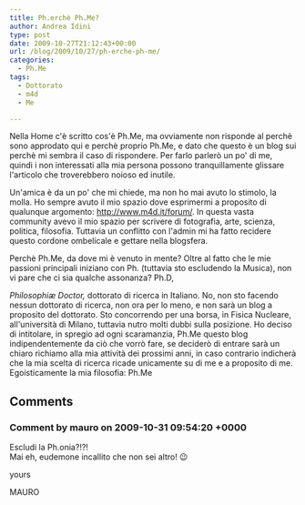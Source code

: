 ```yaml
---
title: Ph.erchè Ph.Me?
author: Andrea Idini
type: post
date: 2009-10-27T21:12:43+00:00
url: /blog/2009/10/27/ph-erche-ph-me/
categories:
  - Ph.Me
tags:
  - Dottorato
  - m4d
  - Me

---
```

Nella Home c'è scritto cos'è Ph.Me, ma ovviamente non risponde al perchè sono approdato qui e perchè proprio Ph.Me, e dato che questo è un blog sui perchè mi sembra il caso di rispondere. Per farlo parlerò un po' di me, quindi i non interessati alla mia persona possono tranquillamente glissare l'articolo che troverebbero noioso ed inutile.

Un'amica è da un po' che mi chiede, ma non ho mai avuto lo stimolo, la molla. Ho sempre avuto il mio spazio dove esprimermi a proposito di qualunque argomento: <a title="m4d forum" href="http://www.m4d.it/forum/" target="_blank">http://www.m4d.it/forum/</a>. In questa vasta community avevo il mio spazio per scrivere di fotografia, arte, scienza, politica, filosofia. Tuttavia un conflitto con l'admin mi ha fatto recidere questo cordone ombelicale e gettare nella blogsfera.

<!--more-->Perchè Ph.Me, da dove mi è venuto in mente? Oltre al fatto che le mie passioni principali iniziano con Ph. (tuttavia sto escludendo la Musica), non vi pare che ci sia qualche assonanza? Ph.D, 

_Philosophiæ Doctor,_ dottorato di ricerca in Italiano. No, non sto facendo nessun dottorato di ricerca, non ora per lo meno, e non sarà un blog a proposito del dottorato. Sto concorrendo per una borsa, in Fisica Nucleare, all'università di Milano, tuttavia nutro molti dubbi sulla posizione. Ho deciso di intitolare, in spregio ad ogni scaramanzia, Ph.Me questo blog indipendentemente da ciò che vorrò fare, se deciderò di entrare sarà un chiaro richiamo alla mia attività dei prossimi anni, in caso contrario indicherà che la mia scelta di ricerca ricade unicamente su di me e a proposito di me. Egoisticamente la mia filosofia: Ph.Me

## Comments

### Comment by mauro on 2009-10-31 09:54:20 +0000
Escludi la Ph.onia?!?!  
Mai eh, eudemone incallito che non sei altro! 😉

yours

MAURO